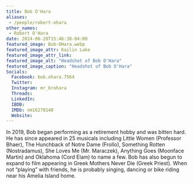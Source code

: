 ```yaml
---
title: Bob O'Hara
aliases:
 - /people/robert-ohara
other_names:
 - Robert O'Hara
date: 2024-06-20T15:46:38-04:00
featured_image: Bob-OHara.webp
featured_image_attr: Kailin Lake
featured_image_attr_link: 
featured_image_alt: "Headshot of Bob O'Hara"
featured_image_caption: "Headshot of Bob O'Hara"
Socials:
  Facebook: bob.ohara.7564
  Twitter: 
  Instagram: mr_brohara
  Threads: 
  LinkedIn: 
  IBDB: 
  IMDb: nm16278148
  Website: 
---
```

In 2019, Bob began performing as a retirement hobby and was bitten hard. He has since appeared in 25 musicals including Little Women (Professor Bhaer), The Hunchback of Notre Dame (Frollo), Something Rotten (Nostradamus), She Loves Me (Mr. Maraczek), Anything Goes (Moonface Martin) and Oklahoma (Cord Elam) to name a few. Bob has also begun to expand to film appearing in Greek Mothers Never Die (Greek Priest). When not “playing” with friends, he is probably singing, dancing or bike riding near his Amelia Island home.